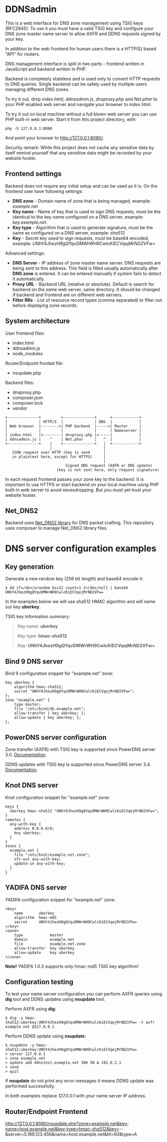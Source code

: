 DDNSadmin
=========

This is a web interface for DNS zone management using TSIG keys (RFC2845). To 
use it you must have a valid TSIG key and configure your DNS zone master 
name server to allow AXFR and DDNS requests signed by your key.

In addition to the web frontend for human users there is a HTTP(S) based "API"
for routers.

DNS management interface is split in two parts - frontend written in JavaScript 
and backend written in PHP.

Backend is completely stateless and is used only to convert HTTP requests to DNS
queries. Single backend can be safely used by multiple users managing different 
DNS zones.

To try it out, drop *index.html*, *ddnsadmin.js*, *dnsproxy.php* and *Net.phar* 
to your PHP enabled web server and navigate your browser to *index.html*.

To try it out on local machine without a full blown web server you can use PHP 
built-in web server. Start it from this project directory, with:

	php -S 127.0.0.1:8080

And point your browser to http://127.0.0.1:8080/.

Security remark: While this project does not cache any sensitive data by itself
remind yourself that any sensitive data might be recorded by your website hoster.


Frontend settings
-----------------

Backend does not require any initial setup and can be used as it is. On the 
frontend user have following settings:

* **DNS zone** - Domain name of zone that is being managed, example: 
*example.net*
* **Key name** - Name of key that is used to sign DNS requests, must be the 
identical to the key name configured on a DNS server, example: 
*key.example.net.*
* **Key type** - Algorithm that is used to generate signature, must be the same 
as configured on a DNS server, example: *sha512*
* **Key** - Secret key used to sign requests, must be base64 encoded, example: 
*UNhY4JhezH9gQYqvDMWrWH9CwlcKiECVqejMrND2VFw=*

Advanced settings:

* **DNS Server** - IP address of zone master name server. DNS requests are 
being sent to this address. This field is filled usually automatically after 
**DNS zone** is entered. It can be entered manually if system fails to detect 
it automatically.
* **Proxy URL** - Backend URL (relative or absolute). Default is search for 
backend on the same web server, same directory. It should be changed if backend 
and frontend are on different web servers.
* **Filter RRs** - List of resource record types (comma separated) to filter 
out before displaying zone records.


System architecture
-------------------

User frontend files:

* index.html
* ddnsadmin.js
* node_modules

Router/Endpoint fronted file:

* nsupdate.php

Backend files:

* dnsproxy.php
* composer.json
* composer.lock
* vendor

```
+--------------+         +--------------+      +------------+
|              | HTTP/S  |              | DNS  |            |
| Web browser  |-------->| PHP backend  |----->| Master     |
|              |         |              |      | Nameserver |
| index.html   |<--------| dnsproxy.php |<-----|            |
| ddnsadmin.js |    ^    | Net.phar     |   ^  |            |
+--------------+    |    +--------------+   |  +------------+
                    |                       |
   JSON request over HTTP (key is send      |
   in plaintext here, except for HTTPS)     |
                                            |
                           Signed DNS request (AXFR or DNS update)
                       (key is not sent here, only request signature)
```

In each request frontend passes your zone key to the backend. It is important 
to use HTTPS or start backend on your local machine using PHP built-in web 
server to avoid eavesdropping. But you must yet trust your website hoster.


Net\_DNS2
---------

Backend uses [Net\_DNS2 library](http://pear.php.net/package/Net\_DNS2) for DNS 
packet crafting. This repository uses composer to manage Net\_DNS2 library
files.

DNS server configuration examples
=================================


Key generation
--------------

Generate a new random key (256 bit length) and base64 encode it:

	$ dd if=/dev/urandom bs=32 count=1 2>/dev/null | base64
	UNhY4JhezH9gQYqvDMWrWH9CwlcKiECVqejMrND2VFw=

In the examples below we will use sha512 HMAC algorithm and will name our key 
**uberkey**.

TSIG key information summary:

> Key name: **uberkey**
>
> Key type: **hmac-sha512**
>
> Key: **UNhY4JhezH9gQYqvDMWrWH9CwlcKiECVqejMrND2VFw=**


Bind 9 DNS server
-----------------

Bind 9 configuration snippet for "example.net" zone:

	key uberkey {
		algorithm hmac-sha512;
		secret "UNhY4JhezH9gQYqvDMWrWH9CwlcKiECVqejMrND2VFw=";
	};
	zone "example.net" {
		type master;
		file "/etc/bind/db.example.net";
		allow-transfer { key uberkey; };
		allow-update { key uberkey; };
	};


PowerDNS server configuration
-----------------------------

Zone transfer (AXFR) with TSIG key is supported since PowerDNS server 3.0.
[Documentation](http://doc.powerdns.com/html/tsig.html).

DDNS updates with TSIG key is supported since PowerDNS server 3.4.
[Documentation](http://doc.powerdns.com/html/rfc2136.html).


Knot DNS server
---------------

Knot configuration snippet for "example.net" zone:

	keys {
	  uberkey hmac-sha512 "UNhY4JhezH9gQYqvDMWrWH9CwlcKiECVqejMrND2VFw=";
	}
	remotes {
	  any-with-key {
	    address 0.0.0.0/0;
	    key uberkey;
	  }
	}
	zones {
	  example.net {
	    file "/etc/knot/example.net.zone";
	    xfr-out any-with-key;
	    update-in any-with-key;
	  }
	}


YADIFA DNS server
-----------------

YADIFA configuration snippet for "example.net" zone:

	<key>
		name       uberkey
		algorithm  hmac-md5
		secret     UNhY4JhezH9gQYqvDMWrWH9CwlcKiECVqejMrND2VFw=
	</key>
	<zone>
		type            master
		domain          example.net
		file            example.net.zone
		allow-transfer  key uberkey
		allow-update    key uberkey
	</zone>

**Note!** YADIFA 1.0.3 supports only hmac-md5 TSIG key algorithm!


Configuration testing
---------------------

To test your name server configuration you can perform AXFR queries using 
**dig** tool and DDNS updates using **nsupdate** tool.

Perform AXFR using **dig**:

	$ dig -y hmac-sha512:uberkey:UNhY4JhezH9gQYqvDMWrWH9CwlcKiECVqejMrND2VFw= -t axfr example.net @127.0.0.1

Perform DDNS update using **nsupdate**:

	$ nsupdate -y hmac-sha512:uberkey:UNhY4JhezH9gQYqvDMWrWH9CwlcKiECVqejMrND2VFw=
	> server 127.0.0.1
	> zone example.net
	> update add ddnstest.example.net 300 IN A 192.0.2.1
	> send
	> quit

If **nsupdate** do not print any error messages it means DDNS update was 
performed successfully.

In both examples replace *127.0.0.1* with your name server IP address.

Router/Endpoint Frontend
------------------------

http://127.0.0.1:8080/nsupdate.php?zone=example.net&key-name=host.example.net&key-type=hmac-sha512&key=<base64-encoded-key>--&server=5.189.123.456&name=host.example.net&ttl=60&type=A
